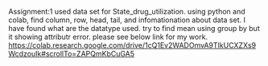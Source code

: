 Assignment:1 
used data set for State_drug_utilization.
using python and colab, find column, row, head, tail, and infomationation about data set.
I have found what are the datatype used.
try to find mean using group by but it showing attributr error.
please see below link for my work.
https://colab.research.google.com/drive/1cQ1Ev2WADOmvA9TIkUCXZXs9WcdzouIk#scrollTo=ZAPQmKbCuGA5
